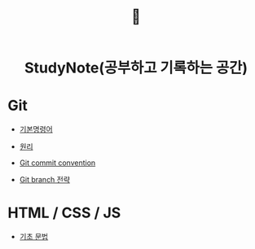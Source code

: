 <div align="center">

<h1> 📝
<br>
<br>

StudyNote(공부하고 기록하는 공간)</h1>

</div>



# Git

   - [기본명령어](https://github.com/Whoknow77/StudyNote/blob/master/Git/command.md)

   - [원리](https://github.com/Whoknow77/StudyNote/blob/master/Git/gistory.md)

   - [Git commit convention](https://github.com/Whoknow77/StudyNote/blob/master/Git/cmconvention.md)

   - [Git branch 전략](https://github.com/Whoknow77/StudyNote/blob/master/Git/gitbranch.md)

# HTML / CSS / JS

   - [기초 문법](https://github.com/Whoknow77/StudyNote/blob/master/html/css/js/element.md)